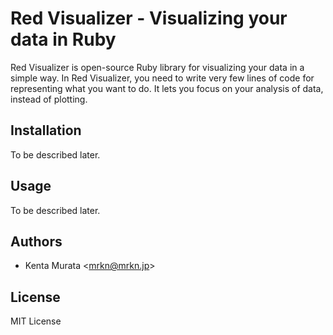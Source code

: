 # Red Visualizer - Visualizing your data in Ruby

Red Visualizer is open-source Ruby library for visualizing your data in a simple way.
In Red Visualizer, you need to write very few lines of code for representing what you want to do.
It lets you focus on your analysis of data, instead of plotting.

## Installation

To be described later.

## Usage

To be described later.

## Authors

- Kenta Murata \<mrkn@mrkn.jp\>

## License

MIT License
